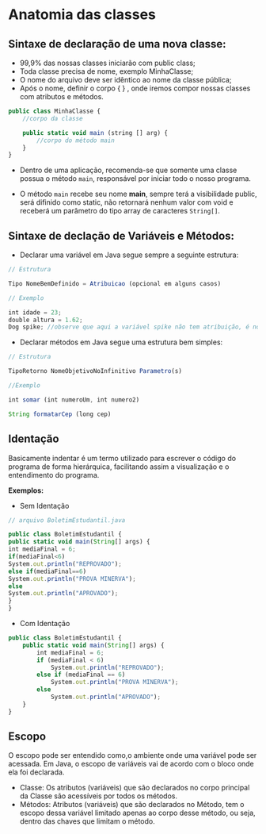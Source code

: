 # Anatomia das classes

## Sintaxe de declaração de uma nova classe:

- 99,9% das nossas classes iniciarão com public class;
- Toda classe precisa de nome, exemplo MinhaClasse;
- O nome do arquivo deve ser idêntico ao nome da classe pública;
- Após o nome, definir o corpo { } , onde iremos compor nossas classes com atributos e métodos.

```javascript
public class MinhaClasse {
    //corpo da classe

    public static void main (string [] arg) {
        //corpo do método main
    }
} 
```
- Dentro de uma aplicação, recomenda-se que somente uma classe possua o método `main`, responsável por iniciar todo o nosso programa.

- O método `main` recebe seu nome **main**, sempre terá a visibilidade public, será difinido como static, não retornará nenhum valor com void e receberá um parâmetro do tipo array de caracteres `String[]`.


## Sintaxe de declação de Variáveis e Métodos:

- Declarar uma variável em Java segue sempre a seguinte estrutura: 
```javascript
// Estrutura

Tipo NomeBemDefinido = Atribuicao (opcional em alguns casos)

// Exemplo

int idade = 23;
double altura = 1.62;
Dog spike; //observe que aqui a variável spike não tem atribuição, é normal
```

- Declarar métodos em Java segue uma estrutura bem simples:
```javascript
// Estrutura

TipoRetorno NomeObjetivoNoInfinitivo Parametro(s)

//Exemplo

int somar (int numeroUm, int numero2)

String formatarCep (long cep)
```

## Identação
Basicamente indentar é um termo utilizado para escrever o código do programa de forma hierárquica, facilitando assim a visualização e o entendimento do programa.

**Exemplos:** 

- Sem Identação
```javascript
// arquivo BoletimEstudantil.java

public class BoletimEstudantil {
public static void main(String[] args) {
int mediaFinal = 6;
if(mediaFinal<6)	
System.out.println("REPROVADO"); 
else if(mediaFinal==6)
System.out.println("PROVA MINERVA"); 
else
System.out.println("APROVADO"); 		
}
}
```

- Com Identação
```javascript
public class BoletimEstudantil {
	public static void main(String[] args) {
		int mediaFinal = 6;
		if (mediaFinal < 6)
			System.out.println("REPROVADO");
		else if (mediaFinal == 6)
			System.out.println("PROVA MINERVA");
		else
			System.out.println("APROVADO");
	}
}
```

## Escopo

O escopo pode ser entendido como,o ambiente onde uma variável pode ser acessada. Em Java, o escopo de variáveis vai de acordo com o bloco onde ela foi declarada.
- Classe: Os atributos (variáveis) que são declarados no corpo principal da Classe são acessíveis por todos os métodos.
- Métodos: Atributos (variáveis) que são declarados no Método, tem o escopo dessa variável limitado apenas ao corpo desse método, ou seja, dentro das chaves que limitam o método.